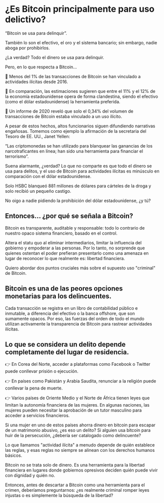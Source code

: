 # ¿Es Bitcoin principalmente para uso delictivo?

“Bitcoin se usa para delinquir”.

También lo son el efectivo, el oro y el sistema bancario; sin embargo, nadie aboga por prohibirlos.

¿La verdad? Todo el dinero se usa para delinquir.

Pero, en lo que respecta a Bitcoin...

🔹 Menos del 1% de las transacciones de Bitcoin se han vinculado a actividades ilícitas desde 2016.

🔹 En comparación, las estimaciones sugieren que entre el 11% y el 12% de la economía estadounidense opera de forma clandestina, siendo el efectivo (como el dólar estadounidense) la herramienta preferida.

🔹 Un informe de 2020 reveló que solo el 0,34% del volumen de transacciones de Bitcoin estaba vinculado a un uso ilícito.

A pesar de estos hechos, altos funcionarios siguen difundiendo narrativas engañosas. Tomemos como ejemplo la afirmación de la secretaria del Tesoro de EE. UU., Janet Yellen:

“Las criptomonedas se han utilizado para blanquear las ganancias de los narcotraficantes en línea; han sido una herramienta para financiar el terrorismo”.

Suena alarmante, ¿verdad? Lo que no comparte es que todo el dinero se usa para delitos, y el uso de Bitcoin para actividades ilícitas es minúsculo en comparación con el dólar estadounidense.

Solo HSBC blanqueó 881 millones de dólares para cárteles de la droga y solo recibió un pequeño castigo.

No oigo a nadie pidiendo la prohibición del dólar estadounidense, ¿y tú?

## Entonces… ¿por qué se señala a Bitcoin?

Bitcoin es transparente, auditable y responsable: todo lo contrario de nuestro opaco sistema financiero, basado en el control.

Altera el statu quo al eliminar intermediarios, limitar la influencia del gobierno y empoderar a las personas. Por lo tanto, no sorprende que quienes ostentan el poder prefieran presentarlo como una amenaza en lugar de reconocer lo que realmente es: libertad financiera.

Quiero abordar dos puntos cruciales más sobre el supuesto uso "criminal" de Bitcoin.

## Bitcoin es una de las peores opciones monetarias para los delincuentes.

Cada transacción se registra en un libro de contabilidad público e inmutable, a diferencia del efectivo o la banca offshore, que son sumamente opacos. Por eso, las fuerzas del orden de todo el mundo utilizan activamente la transparencia de Bitcoin para rastrear actividades ilícitas.

## Lo que se considera un delito depende completamente del lugar de residencia.

👉 En Corea del Norte, acceder a plataformas como Facebook o Twitter puede conllevar prisión o ejecución.

👉 En países como Pakistán y Arabia Saudita, renunciar a la religión puede conllevar la pena de muerte.

👉 Varios países de Oriente Medio y el Norte de África tienen leyes que limitan la autonomía financiera de las mujeres. En algunas naciones, las mujeres pueden necesitar la aprobación de un tutor masculino para acceder a servicios financieros.

Si una mujer en uno de estos países ahorra dinero en bitcoin para escapar de un matrimonio abusivo, ¿es eso un delito? Si alguien usa bitcoin para huir de la persecución, ¿debería ser catalogado como delincuente?

Lo que llamamos "actividad ilícita" a menudo depende de quién establece las reglas, y esas reglas no siempre se alinean con los derechos humanos básicos.

Bitcoin no se trata solo de dinero. Es una herramienta para la libertad financiera en lugares donde gobiernos opresivos deciden quién puede vivir con dignidad y quién no.

Entonces, antes de descartar a Bitcoin como una herramienta para el crimen, deberíamos preguntarnos: ¿es realmente criminal romper leyes injustas o es simplemente la búsqueda de la libertad?
